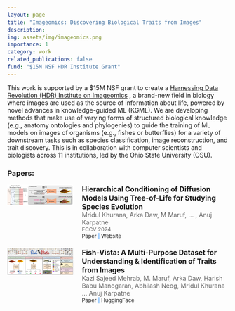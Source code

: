 ```yaml
---
layout: page
title: "Imageomics: Discovering Biological Traits from Images"
description: 
img: assets/img/imageomics.png
importance: 1
category: work
related_publications: false
fund: "$15M NSF HDR Institute Grant​"
---
```


This work is supported by a $15M NSF grant to create a <a href="https://imageomics.osu.edu/">Harnessing Data Revolution (HDR) Institute on Imageomics</a> , a brand-new field in biology where images are used as the source of information about life, powered by novel advances in knowledge-guided ML (KGML). We are developing methods that make use of varying forms of structured biological knowledge (e.g., anatomy ontologies and phylogenies) to guide the training of ML models on images of organisms (e.g., fishes or butterflies) for a variety of downstream tasks such as species classification, image reconstruction, and trait discovery. This is in collaboration with computer scientists and biologists across 11 institutions, led by the Ohio State University (OSU).


### Papers:
<div style="display: flex; align-items: flex-start; margin-bottom: 20px;">
    <div style="flex: 0 0 auto; margin-right: 20px;">
        <img src="/assets/img/publication_preview/phylo_diffusion_architecture.jpg" alt="Thumbnail" style="max-width: 150px; height: auto;">
    </div>
    <div style="flex: 1 1 auto;">
        <h2 style="margin: 0; font-size: 16px;">Hierarchical Conditioning of Diffusion Models Using Tree-of-Life for Studying Species Evolution</h2>
        <p style="margin: 0; font-size: 14px; color: #666;">Mridul Khurana, Arka Daw, M Maruf, ... , Anuj Karpatne</p>
        <p style="margin: 0; font-size: 12px; color: #666;">ECCV 2024</p>
        <p style="margin: 0; font-size: 12px; color: #007bff;">
            <a href="https://arxiv.org/abs/2408.00160" style="text-decoration: none;">Paper</a> |
            <a href="https://imageomics.github.io/phylo-diffusion/" style="text-decoration: none;">Website</a>
        </p>
    </div>
</div>

<div style="display: flex; align-items: flex-start; margin-bottom: 20px;">
    <div style="flex: 0 0 auto; margin-right: 20px;">
        <img src="/assets/img/publication_preview/fishvista.jpg" alt="Thumbnail" style="max-width: 150px; height: auto;">
    </div>
    <div style="flex: 1 1 auto;">
        <h2 style="margin: 0; font-size: 16px;">Fish-Vista: A Multi-Purpose Dataset for Understanding & Identification of Traits from Images</h2>
        <p style="margin: 0; font-size: 14px; color: #666;">Kazi Sajeed Mehrab, M. Maruf, Arka Daw, Harish Babu Manogaran, Abhilash Neog, Mridul Khurana ... Anuj Karpatne</p>
        <p style="margin: 0; font-size: 12px; color: #007bff;">
            <a href="https://arxiv.org/abs/2407.08027" style="text-decoration: none;">Paper</a> |
            <a href="https://huggingface.co/datasets/imageomics/fish-vista" style="text-decoration: none;">HuggingFace</a>
        </p>
    </div>
</div>
